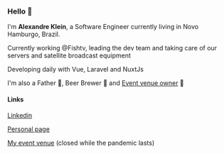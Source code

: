 ### Hello 👋

I'm **Alexandre Klein**, a Software Engineer currently living in Novo Hamburgo, Brazil.

Currently working @Fishtv, leading the dev team and taking care of our servers and satellite broadcast equipment

Developing daily with Vue, Laravel and NuxtJs

I'm also a Father 👶, Beer Brewer 🍺 and [Event venue owner](https://www.facebook.com/CasteloIndoorPark) 🎉

#### Links
[Linkedin](https://www.linkedin.com/in/alexandre-l-klein/)

[Personal page](https://alexandre.dev)

[My event venue](https://www.facebook.com/CasteloIndoorPark) (closed while the pandemic lasts)

